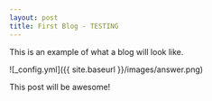 ```yaml
---
layout: post
title: First Blog - TESTING
---
```


This is an example of what a blog will look like.

![_config.yml]({{ site.baseurl }}/images/answer.png)


This post will be awesome!
